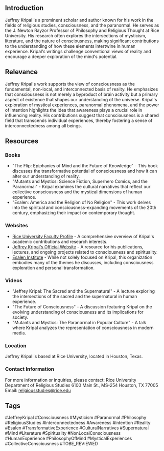## Introduction
Jeffrey Kripal is a prominent scholar and author known for his work in the fields of religious studies, consciousness, and the paranormal. He serves as the J. Newton Rayzor Professor of Philosophy and Religious Thought at Rice University. His research often explores the intersections of mysticism, literature, and the nature of consciousness, making significant contributions to the understanding of how these elements intertwine in human experience. Kripal's writings challenge conventional views of reality and encourage a deeper exploration of the mind's potential.

## Relevance
Jeffrey Kripal's work supports the view of consciousness as the fundamental, non-local, and interconnected basis of reality. He emphasizes that consciousness is not merely a byproduct of brain activity but a primary aspect of existence that shapes our understanding of the universe. Kripal's exploration of mystical experiences, paranormal phenomena, and the power of intention highlights the idea that awareness plays a crucial role in influencing reality. His contributions suggest that consciousness is a shared field that transcends individual experiences, thereby fostering a sense of interconnectedness among all beings.

## Resources

### Books
- "The Flip: Epiphanies of Mind and the Future of Knowledge" - This book discusses the transformative potential of consciousness and how it can alter our understanding of reality.
- "Mutants and Mystics: Science Fiction, Superhero Comics, and the Paranormal" - Kripal examines the cultural narratives that reflect our collective consciousness and the mystical dimensions of human experience.
- "Esalen: America and the Religion of No Religion" - This work delves into the spiritual and consciousness-expanding movements of the 20th century, emphasizing their impact on contemporary thought.

### Websites
- [Rice University Faculty Profile](https://religiousstudies.rice.edu/faculty/jeffrey-kripal) - A comprehensive overview of Kripal's academic contributions and research interests.
- [Jeffrey Kripal's Official Website](http://www.jeffreykripal.com) - A resource for his publications, lectures, and ongoing projects related to consciousness and spirituality.
- [Esalen Institute](https://www.esalen.org) - While not solely focused on Kripal, this organization embodies many of the themes he discusses, including consciousness exploration and personal transformation.

### Videos
- "Jeffrey Kripal: The Sacred and the Supernatural" - A lecture exploring the intersections of the sacred and the supernatural in human experience.
- "The Future of Consciousness" - A discussion featuring Kripal on the evolving understanding of consciousness and its implications for society.
- "Mutants and Mystics: The Paranormal in Popular Culture" - A talk where Kripal analyzes the representation of consciousness in modern media.

### Location
Jeffrey Kripal is based at Rice University, located in Houston, Texas.

### Contact Information
For more information or inquiries, please contact:
Rice University
Department of Religious Studies
6100 Main St., MS-254
Houston, TX 77005
Email: [religiousstudies@rice.edu](mailto:religiousstudies@rice.edu)

## Tags
#JeffreyKripal #Consciousness #Mysticism #Paranormal #Philosophy #ReligiousStudies #Interconnectedness #Awareness #Intention #Reality #Esalen #TransformativeExperience #CulturalNarratives #Supernatural #Mind #Literature #Spirituality #NonLocalConsciousness #HumanExperience #PhilosophyOfMind #MysticalExperiences #CollectiveConsciousness #TOBE_REVIEWED
